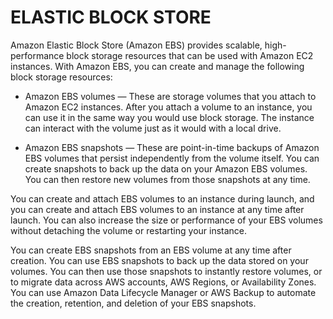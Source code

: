 # ELASTIC BLOCK STORE
Amazon Elastic Block Store (Amazon EBS) provides scalable, high-performance block storage resources that can be used with Amazon EC2 instances. 
With Amazon EBS, you can create and manage the following block storage resources:

- Amazon EBS volumes — These are storage volumes that you attach to Amazon EC2 instances. 
After you attach a volume to an instance, you can use it in the same way you would use block storage. 
The instance can interact with the volume just as it would with a local drive.

- Amazon EBS snapshots — These are point-in-time backups of Amazon EBS volumes that persist independently from the volume itself. 
You can create snapshots to back up the data on your Amazon EBS volumes. You can then restore new volumes from those snapshots at any time.

You can create and attach EBS volumes to an instance during launch, and you can create and attach EBS volumes to an instance at any time after launch. 
You can also increase the size or performance of your EBS volumes without detaching the volume or restarting your instance.

You can create EBS snapshots from an EBS volume at any time after creation. You can use EBS snapshots to back up the data stored on your volumes. 
You can then use those snapshots to instantly restore volumes, or to migrate data across AWS accounts, AWS Regions, or Availability Zones. 
You can use Amazon Data Lifecycle Manager or AWS Backup to automate the creation, retention, and deletion of your EBS snapshots.
